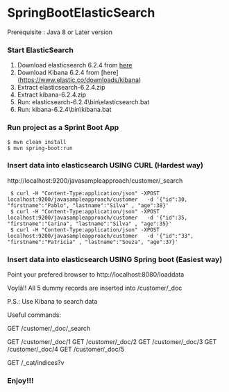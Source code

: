 # SpringBootElasticSearch

 Prerequisite : Java 8 or Later version 

### Start ElasticSearch

01) Download elasticsearch 6.2.4 from [here](https://www.elastic.co/downloads/elasticsearch)
02) Download Kibana 6.2.4 from [here] (https://www.elastic.co/downloads/kibana)
03) Extract elasticsearch-6.2.4.zip
04) Extract kibana-6.2.4.zip     
05) Run: elasticsearch-6.2.4\bin\elasticsearch.bat
06) Run: kibana-6.2.4\bin\kibana.bat


### Run project as a Sprint Boot App
    $ mvn clean install
    $ mvn spring-boot:run

### Insert data into elasticsearch USING CURL (Hardest way)

http://localhost:9200/javasampleapproach/customer/_search

     $ curl -H "Content-Type:application/json" -XPOST localhost:9200/javasampleapproach/customer   -d '{"id":30, "firstname":"Pablo", "lastname":"Silva" , "age":38}'
     $ curl -H "Content-Type:application/json" -XPOST localhost:9200/javasampleapproach/customer   -d '{"id":35, "firstname":"Carina", "lastname":"Silva" , "age":35}'
     $ curl -H "Content-Type:application/json" -XPOST localhost:9200/javasampleapproach/customer   -d '{"id":"33", "firstname":"Patricia" , "lastname":"Souza", "age":37}'
 
### Insert data into elasticsearch USING Spring boot (Easiest way)

Point your prefered browser to http://localhost:8080/loaddata

Voylà!! All 5 dummy records are inserted into /customer/_doc

P.S.: Use Kibana to search data

Useful commands:

GET /customer/_doc/_search

GET /customer/_doc/1
GET /customer/_doc/2
GET /customer/_doc/3
GET /customer/_doc/4
GET /customer/_doc/5

GET /_cat/indices?v


### Enjoy!!!


